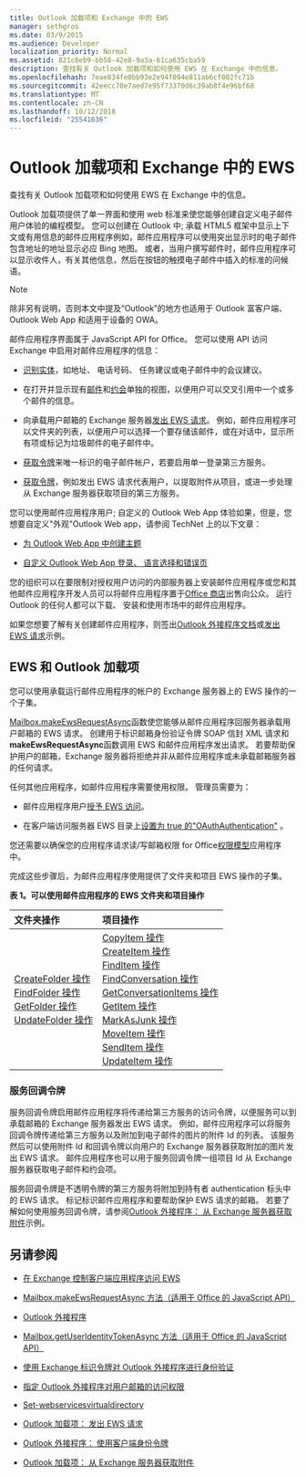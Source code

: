 ```yaml
---
title: Outlook 加载项和 Exchange 中的 EWS
manager: sethgros
ms.date: 03/9/2015
ms.audience: Developer
localization_priority: Normal
ms.assetid: 821c8eb9-bb58-42e8-9a3a-61ca635cba59
description: 查找有关 Outlook 加载项和如何使用 EWS 在 Exchange 中的信息。
ms.openlocfilehash: 7eae834fe0bb93e2e94f094e811ab6cf002fc71b
ms.sourcegitcommit: 42eecc78e7aed7e95f73370d6c39ab8f4e96bf68
ms.translationtype: MT
ms.contentlocale: zh-CN
ms.lasthandoff: 10/12/2018
ms.locfileid: "25541636"
---
```

# <a name="outlook-add-ins-and-ews-in-exchange"></a>Outlook 加载项和 Exchange 中的 EWS

查找有关 Outlook 加载项和如何使用 EWS 在 Exchange 中的信息。

Outlook 加载项提供了单一界面和使用 web 标准来使您能够创建自定义电子邮件用户体验的编程模型。 您可以创建在 Outlook 中; 承载 HTML5 框架中显示上下文或有用信息的邮件应用程序例如，邮件应用程序可以使用突出显示时的电子邮件包含地址的地址显示必应 Bing 地图。 或者，当用户撰写邮件时，邮件应用程序可以显示收件人，有关其他信息，然后在按钮的触摸电子邮件中插入的标准的问候语。

> [!NOTE]
> 除非另有说明，否则本文中提及“Outlook”的地方也适用于 Outlook 富客户端、Outlook Web App 和适用于设备的 OWA。

邮件应用程序界面属于 JavaScript API for Office。 您可以使用 API 访问 Exchange 中启用对邮件应用程序的信息：

- [识别实体](http://msdn.microsoft.com/library/a6b0904b-afe9-4882-9136-3d8cfd57fcf8%28Office.15%29.aspx)，如地址、 电话号码、 任务建议或电子邮件中的会议建议。

- 在打开并显示现有[邮件](http://msdn.microsoft.com/library/d0bca550-70c3-457c-85f8-e19b39e3b892%28Office.15%29.aspx)和[约会](http://msdn.microsoft.com/library/6cfbc29d-8581-474e-9a8b-510471e4bf8b%28Office.15%29.aspx)单独的视图，以便用户可以交叉引用中一个或多个邮件的信息。

- 向承载用户邮箱的 Exchange 服务器[发出 EWS 请求](http://msdn.microsoft.com/library/2ec380e0-4a67-4146-92a6-6a39f65dc6f2%28Office.15%29.aspx)。 例如，邮件应用程序可以文件夹的列表，以便用户可以选择一个要存储该邮件，或在对话中，显示所有项或标记为垃圾邮件的电子邮件中。

- [获取令牌](http://msdn.microsoft.com/library/c658518b-6867-41a0-99cf-810303e4c539%28Office.15%29.aspx)来唯一标识的电子邮件帐户，若要启用单一登录第三方服务。

- [获取令牌](http://msdn.microsoft.com/library/c658518b-6867-41a0-99cf-810303e4c539%28Office.15%29.aspx)，例如发出 EWS 请求代表用户，以提取附件从项目，或进一步处理从 Exchange 服务器获取项目的第三方服务。

您可以使用邮件应用程序用户; 自定义的 Outlook Web App 体验如果，但是，您想要自定义"外观"Outlook Web app，请参阅 TechNet 上的以下文章：

- [为 Outlook Web App 中创建主题](http://technet.microsoft.com/en-us/library/bb201700%28v=exchg.150%29.aspx)

- [自定义 Outlook Web App 登录、 语言选择和错误页](http://technet.microsoft.com/en-us/library/ee633483%28v=exchg.150%29.aspx)

您的组织可以在要限制对授权用户访问的内部服务器上安装邮件应用程序或您和其他邮件应用程序开发人员可以将邮件应用程序置于[Office 商店](http://office.microsoft.com/store/)出售向公众。 运行 Outlook 的任何人都可以下载、 安装和使用市场中的邮件应用程序。

如果您想要了解有关创建邮件应用程序，则签出[Outlook 外接程序文档](/outlook/add-ins)或[发出 EWS 请求](http://code.msdn.microsoft.com/exchange/Mail-apps-for-Outlook-Make-770b2528)示例。

## <a name="ews-and-outlook-add-ins"></a>EWS 和 Outlook 加载项

您可以使用承载运行邮件应用程序的帐户的 Exchange 服务器上的 EWS 操作的一个子集。

[Mailbox.makeEwsRequestAsync](http://msdn.microsoft.com/library/2ec380e0-4a67-4146-92a6-6a39f65dc6f2%28Office.15%29.aspx)函数使您能够从邮件应用程序回服务器承载用户邮箱的 EWS 请求。 创建用于标识邮箱身份验证令牌 SOAP 信封 XML 请求和**makeEwsRequestAsync**函数调用 EWS 和邮件应用程序发出请求。 若要帮助保护用户的邮箱，Exchange 服务器将拒绝并非从邮件应用程序或未承载邮箱服务器的任何请求。

任何其他应用程序，如邮件应用程序需要使用权限。 管理员需要为：

- 邮件应用程序用户[授予 EWS 访问](controlling-client-application-access-to-ews-in-exchange.md)。

- 在客户端访问服务器 EWS 目录上[设置为 true 的"OAuthAuthentication"](http://technet.microsoft.com/en-us/library/aa997233%28v=exchg.150%29.aspx) 。

您还需要以确保您的应用程序请求读/写邮箱权限 for Office[权限模型](how-to-set-folder-permissions-for-another-user-by-using-ews-in-exchange.md)应用程序中。

完成这些步骤后，为邮件应用程序使用提供了文件夹和项目 EWS 操作的子集。

**表 1。可以使用邮件应用程序的 EWS 文件夹和项目操作**

|**文件夹操作**|**项目操作**|
|:-----|:-----|
|[CreateFolder 操作](http://msdn.microsoft.com/library/6f6c334c-b190-4e55-8f0a-38f2a018d1b3%28Office.15%29.aspx) <br/> [FindFolder 操作](http://msdn.microsoft.com/library/7a9855aa-06cc-45ba-ad2a-645c15b7d031%28Office.15%29.aspx) <br/> [GetFolder 操作](http://msdn.microsoft.com/library/355bcf93-dc71-4493-b177-622afac5fdb9%28Office.15%29.aspx) <br/> [UpdateFolder 操作](http://msdn.microsoft.com/library/3494c996-b834-4813-b1ca-d99642d8b4e7%28Office.15%29.aspx) <br/> |[CopyItem 操作](http://msdn.microsoft.com/library/bcc68f9e-d511-4c29-bba6-ed535524624a%28Office.15%29.aspx) <br/> [CreateItem 操作](http://msdn.microsoft.com/library/78a52120-f1d0-4ed7-8748-436e554f75b6%28Office.15%29.aspx) <br/> [FindItem 操作](http://msdn.microsoft.com/library/ebad6aae-16e7-44de-ae63-a95b24539729%28Office.15%29.aspx) <br/> [FindConversation 操作](http://msdn.microsoft.com/library/2384908a-c203-45b6-98aa-efd6a4c23aac%28Office.15%29.aspx) <br/> [GetConversationItems 操作](http://msdn.microsoft.com/library/8ae00a99-b37b-4194-829c-fe300db6ab99%28Office.15%29.aspx) <br/> [GetItem 操作](http://msdn.microsoft.com/library/e3590b8b-c2a7-4dad-a014-6360197b68e4%28Office.15%29.aspx) <br/> [MarkAsJunk 操作](http://msdn.microsoft.com/library/1f71f04d-56a9-4fee-a4e7-d1034438329e%28Office.15%29.aspx) <br/> [MoveItem 操作](http://msdn.microsoft.com/library/dcf40fa7-7796-4a5c-bf5b-7a509a18d208%28Office.15%29.aspx) <br/> [SendItem 操作](http://msdn.microsoft.com/library/337b89ef-e1b7-45ed-92f3-8abe4200e4c7%28Office.15%29.aspx) <br/> [UpdateItem 操作](http://msdn.microsoft.com/library/5d027523-e0bc-4da2-b60b-0cb9fc1fdfe4%28Office.15%29.aspx) <br/> |

### <a name="service-callback-tokens"></a>服务回调令牌

服务回调令牌启用邮件应用程序将传递给第三方服务的访问令牌，以便服务可以到承载邮箱的 Exchange 服务器发出 EWS 请求。 例如，邮件应用程序可以将服务回调令牌传递给第三方服务以及附加到电子邮件的图片的附件 Id 的列表。 该服务然后可以使用附件 Id 和回调令牌以向用户的 Exchange 服务器获取附加的图片发出 EWS 请求。 邮件应用程序也可以用于服务回调令牌一组项目 Id 从 Exchange 服务器获取电子邮件和约会项。

服务回调令牌是不透明令牌的第三方服务将附加到持有者 authentication 标头中的 EWS 请求。 标记标识邮件应用程序和要帮助保护 EWS 请求的邮箱。 若要了解如何使用服务回调令牌，请参阅[Outlook 外接程序： 从 Exchange 服务器获取附件](http://code.msdn.microsoft.com/exchange/Mail-apps-for-Office-Get-38babdc9)示例。

## <a name="see-also"></a>另请参阅


- [在 Exchange 控制客户端应用程序访问 EWS](controlling-client-application-access-to-ews-in-exchange.md)

- [Mailbox.makeEwsRequestAsync 方法（适用于 Office 的 JavaScript API）](http://msdn.microsoft.com/library/2ec380e0-4a67-4146-92a6-6a39f65dc6f2%28Office.15%29.aspx)

- [Outlook 外接程序](https://docs.microsoft.com/outlook/add-ins)

- [Mailbox.getUserIdentityTokenAsync 方法（适用于 Office 的 JavaScript API）](http://msdn.microsoft.com/library/c658518b-6867-41a0-99cf-810303e4c539%28Office.15%29.aspx)

- [使用 Exchange 标识令牌对 Outlook 外接程序进行身份验证](http://msdn.microsoft.com/library/c0520a1e-d9ba-495a-a99f-6816d7d2a23e%28Office.15%29.aspx)

- [指定 Outlook 外接程序对用户邮箱的访问权限](https://docs.microsoft.com/en-us/outlook/add-ins/understanding-outlook-add-in-permissions)

- [Set-webservicesvirtualdirectory](http://technet.microsoft.com/en-us/library/aa997233%28v=exchg.150%29.aspx)

- [Outlook 加载项： 发出 EWS 请求](http://code.msdn.microsoft.com/office/Mail-apps-for-Outlook-Make-770b2528)

- [Outlook 外接程序： 使用客户端身份令牌](http://code.msdn.microsoft.com/Mail-apps-for-Outlook-Use-b20a66b6)

- [Outlook 加载项： 从 Exchange 服务器获取附件](http://code.msdn.microsoft.com/office/Mail-apps-for-Office-Get-38babdc9)
